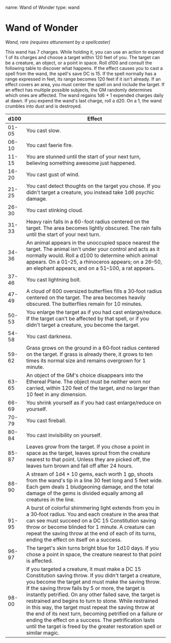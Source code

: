 name: Wand of Wonder
type: wand

# Wand of Wonder
_Wand, rare (requires attunement by a spellcaster)_

This wand has 7 charges. While holding it, you can use an action to expend 1 of its charges and choose a target within 120 feet of you. The target can be a creature, an object, or a point in space. Roll d100 and consult the following table to discover what happens.
If the effect causes you to cast a spell from the wand, the spell's save DC is 15. If the spell normally has a range expressed in feet, its range becomes 120 feet if it isn't already. If an effect covers an area, you must center the spell on and include the target. If an effect has multiple possible subjects, the GM randomly determines which ones are affected.
The wand regains 1d6 + 1 expended charges daily at dawn. If you expend the wand's last charge, roll a d20. On a 1, the wand crumbles into dust and is destroyed.


| d100  | Effect |
|-------|--------|
| 01-05 | You cast slow. |
| 06-10 | You cast faerie fire. |
| 11-15 | You are stunned until the start of your next turn, believing something awesome just happened. |
| 16-20 | You cast gust of wind. |
| 21-25 | You cast detect thoughts on the target you chose. If you didn't target a creature, you instead take 1d6 psychic damage. |
| 26-30 | You cast stinking cloud. |
| 31-33 | Heavy rain falls in a 60-foot radius centered on the target. The area becomes lightly obscured. The rain falls until the start of your next turn. |
| 34-36 | An animal appears in the unoccupied space nearest the target. The animal isn't under your control and acts as it normally would. Roll a d100 to determine which animal appears. On a 01–25, a rhinoceros appears; on a 26–50, an elephant appears; and on a 51–100, a rat appears. |
| 37-46 | You cast lightning bolt. |
| 47-49 | A cloud of 600 oversized butterflies fills a 30‐foot radius centered on the target. The area becomes heavily obscured. The butterflies remain for 10 minutes. |
| 50-53 | You enlarge the target as if you had cast enlarge/reduce. If the target can't be affected by that spell, or if you didn't target a creature, you become the target. |
| 54-58 | You cast darkness. |
| 59-62 | Grass grows on the ground in a 60‐foot radius centered on the target. If grass is already there, it grows to ten times its normal size and remains overgrown for 1 minute. |
| 63-65 | An object of the GM's choice disappears into the Ethereal Plane. The object must be neither worn nor carried, within 120 feet of the target, and no larger than 10 feet in any dimension. |
| 66-69 | You shrink yourself as if you had cast enlarge/reduce on yourself. |
| 70-79 | You cast fireball. |
| 80-84 | You cast invisibility on yourself. |
| 85-87 | Leaves grow from the target. If you chose a point in space as the target, leaves sprout from the creature nearest to that point. Unless they are picked off, the leaves turn brown and fall off after 24 hours. |
| 88-90 | A stream of 1d4 × 10 gems, each worth 1 gp, shoots from the wand's tip in a line 30 feet long and 5 feet wide. Each gem deals 1 bludgeoning damage, and the total damage of the gems is divided equally among all creatures in the line. |
| 91-95 | A burst of colorful shimmering light extends from you in a 30‐foot radius. You and each creature in the area that can see must succeed on a DC 15 Constitution saving throw or become blinded for 1 minute. A creature can repeat the saving throw at the end of each of its turns, ending the effect on itself on a success. |
| 96-97 | The target's skin turns bright blue for 1d10 days. If you chose a point in space, the creature nearest to that point is affected. |
| 98-00 | If you targeted a creature, it must make a DC 15 Constitution saving throw. If you didn't target a creature, you become the target and must make the saving throw. If the saving throw fails by 5 or more, the target is instantly petrified. On any other failed save, the target is restrained and begins to turn to stone. While restrained in this way, the target must repeat the saving throw at the end of its next turn, becoming petrified on a failure or ending the effect on a success. The petrification lasts until the target is freed by the greater restoration spell or similar magic. |

